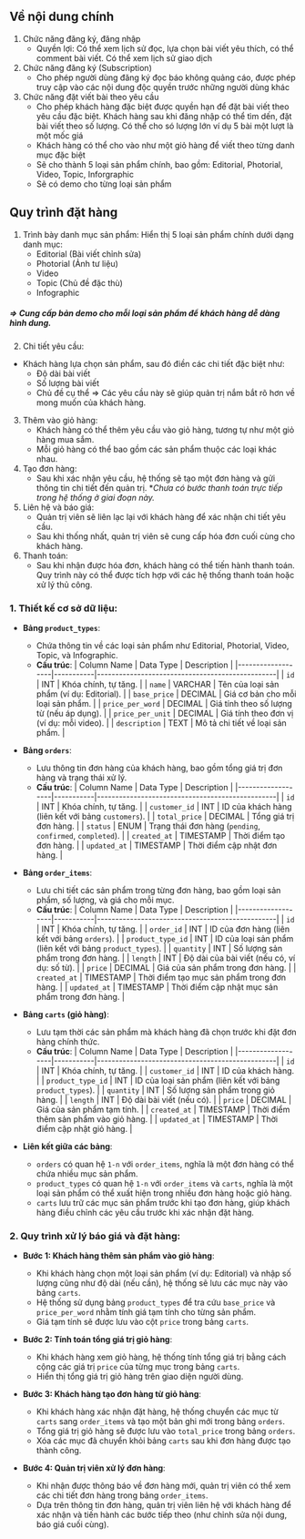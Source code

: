 ## Về nội dung chính
1. Chức năng đăng ký, đăng nhập
    - Quyền lợi: Có thể xem lịch sử đọc, lựa chọn bài viết yêu thích, có thể comment bài viết. Có thể xem lịch sử giao dịch
2. Chức năng đăng ký (Subscription)
    - Cho phép người dùng đăng ký đọc báo không quảng cáo, được phép truy cập vào các nội dung độc quyền trước những người dùng khác
3. Chức năng đặt viết bài theo yêu cầu
    - Cho phép khách hàng đặc biệt được quyền hạn để đặt bài viết theo yêu cầu đặc biệt. Khách hàng sau khi đăng nhập có thể tìm dến, đặt bài viết theo số lượng. Có thể cho só lượng lớn ví dụ 5 bài một lượt là một mốc giá
    - Khách hàng có thể cho vào như một giỏ hàng để viết theo từng danh mục đặc biệt
    - Sẽ cho thành 5 loại sản phẩm chính, bao gồm: Editorial, Photorial, Video, Topic, Inforgraphic
    - Sẽ có demo cho từng loại sản phẩm
## Quy trình đặt hàng
1. Trình bày danh mục sản phẩm:
Hiển thị 5 loại sản phẩm chính dưới dạng danh mục:
    - Editorial (Bài viết chỉnh sửa)
    - Photorial (Ảnh tư liệu)
    - Video
    - Topic (Chủ đề đặc thù)
    - Infographic
##### => Cung cấp bản demo cho mỗi loại sản phẩm để khách hàng dễ dàng hình dung.
2. Chi tiết yêu cầu:
* Khách hàng lựa chọn sản phẩm, sau đó điền các chi tiết đặc biệt như:
    - Độ dài bài viết
    - Số lượng bài viết
    - Chủ đề cụ thể
    => Các yêu cầu này sẽ giúp quản trị nắm bắt rõ hơn về mong muốn của khách hàng.
3. Thêm vào giỏ hàng:
    - Khách hàng có thể thêm yêu cầu vào giỏ hàng, tương tự như một giỏ hàng mua sắm.
    - Mỗi giỏ hàng có thể bao gồm các sản phẩm thuộc các loại khác nhau.
4. Tạo đơn hàng:
    - Sau khi xác nhận yêu cầu, hệ thống sẽ tạo một đơn hàng và gửi thông tin chi tiết đến quản trị.
    **Chưa có bước thanh toán trực tiếp trong hệ thống ở giai đoạn này.*
5. Liên hệ và báo giá:
    - Quản trị viên sẽ liên lạc lại với khách hàng để xác nhận chi tiết yêu cầu.
    - Sau khi thống nhất, quản trị viên sẽ cung cấp hóa đơn cuối cùng cho khách hàng.
6. Thanh toán:
    - Sau khi nhận được hóa đơn, khách hàng có thể tiến hành thanh toán. Quy trình này có thể được tích hợp với các hệ thống thanh toán hoặc xử lý thủ công.


### 1. Thiết kế cơ sở dữ liệu:
   - **Bảng `product_types`**:
     - Chứa thông tin về các loại sản phẩm như Editorial, Photorial, Video, Topic, và Infographic.
     - **Cấu trúc**:
       | Column Name       | Data Type | Description                                     |
       |-------------------|-----------|-------------------------------------------------|
       | `id`              | INT       | Khóa chính, tự tăng.                            |
       | `name`            | VARCHAR   | Tên của loại sản phẩm (ví dụ: Editorial).        |
       | `base_price`      | DECIMAL   | Giá cơ bản cho mỗi loại sản phẩm.                |
       | `price_per_word`  | DECIMAL   | Giá tính theo số lượng từ (nếu áp dụng).        |
       | `price_per_unit`  | DECIMAL   | Giá tính theo đơn vị (ví dụ: mỗi video).        |
       | `description`     | TEXT      | Mô tả chi tiết về loại sản phẩm.                 |

   - **Bảng `orders`**:
     - Lưu thông tin đơn hàng của khách hàng, bao gồm tổng giá trị đơn hàng và trạng thái xử lý.
     - **Cấu trúc**:
       | Column Name       | Data Type | Description                                     |
       |-------------------|-----------|-------------------------------------------------|
       | `id`              | INT       | Khóa chính, tự tăng.                            |
       | `customer_id`     | INT       | ID của khách hàng (liên kết với bảng `customers`). |
       | `total_price`     | DECIMAL   | Tổng giá trị đơn hàng.                          |
       | `status`          | ENUM      | Trạng thái đơn hàng (`pending`, `confirmed`, `completed`). |
       | `created_at`      | TIMESTAMP | Thời điểm tạo đơn hàng.                         |
       | `updated_at`      | TIMESTAMP | Thời điểm cập nhật đơn hàng.                    |

   - **Bảng `order_items`**:
     - Lưu chi tiết các sản phẩm trong từng đơn hàng, bao gồm loại sản phẩm, số lượng, và giá cho mỗi mục.
     - **Cấu trúc**:
       | Column Name       | Data Type | Description                                     |
       |-------------------|-----------|-------------------------------------------------|
       | `id`              | INT       | Khóa chính, tự tăng.                            |
       | `order_id`        | INT       | ID của đơn hàng (liên kết với bảng `orders`).   |
       | `product_type_id` | INT       | ID của loại sản phẩm (liên kết với bảng `product_types`). |
       | `quantity`        | INT       | Số lượng sản phẩm trong đơn hàng.               |
       | `length`          | INT       | Độ dài của bài viết (nếu có, ví dụ: số từ).     |
       | `price`           | DECIMAL   | Giá của sản phẩm trong đơn hàng.                |
       | `created_at`      | TIMESTAMP | Thời điểm tạo mục sản phẩm trong đơn hàng.      |
       | `updated_at`      | TIMESTAMP | Thời điểm cập nhật mục sản phẩm trong đơn hàng. |

   - **Bảng `carts` (giỏ hàng)**:
     - Lưu tạm thời các sản phẩm mà khách hàng đã chọn trước khi đặt đơn hàng chính thức.
     - **Cấu trúc**:
       | Column Name       | Data Type | Description                                     |
       |-------------------|-----------|-------------------------------------------------|
       | `id`              | INT       | Khóa chính, tự tăng.                            |
       | `customer_id`     | INT       | ID của khách hàng.                              |
       | `product_type_id` | INT       | ID của loại sản phẩm (liên kết với bảng `product_types`). |
       | `quantity`        | INT       | Số lượng sản phẩm trong giỏ hàng.               |
       | `length`          | INT       | Độ dài bài viết (nếu có).                       |
       | `price`           | DECIMAL   | Giá của sản phẩm tạm tính.                      |
       | `created_at`      | TIMESTAMP | Thời điểm thêm sản phẩm vào giỏ hàng.           |
       | `updated_at`      | TIMESTAMP | Thời điểm cập nhật giỏ hàng.                    |

   - **Liên kết giữa các bảng**:
     - `orders` có quan hệ `1-n` với `order_items`, nghĩa là một đơn hàng có thể chứa nhiều mục sản phẩm.
     - `product_types` có quan hệ `1-n` với `order_items` và `carts`, nghĩa là một loại sản phẩm có thể xuất hiện trong nhiều đơn hàng hoặc giỏ hàng.
     - `carts` lưu trữ các mục sản phẩm trước khi tạo đơn hàng, giúp khách hàng điều chỉnh các yêu cầu trước khi xác nhận đặt hàng.

### 2. Quy trình xử lý báo giá và đặt hàng:
   - **Bước 1: Khách hàng thêm sản phẩm vào giỏ hàng**:
     - Khi khách hàng chọn một loại sản phẩm (ví dụ: Editorial) và nhập số lượng cũng như độ dài (nếu cần), hệ thống sẽ lưu các mục này vào bảng `carts`.
     - Hệ thống sử dụng bảng `product_types` để tra cứu `base_price` và `price_per_word` nhằm tính giá tạm tính cho từng sản phẩm.
     - Giá tạm tính sẽ được lưu vào cột `price` trong bảng `carts`.

   - **Bước 2: Tính toán tổng giá trị giỏ hàng**:
     - Khi khách hàng xem giỏ hàng, hệ thống tính tổng giá trị bằng cách cộng các giá trị `price` của từng mục trong bảng `carts`.
     - Hiển thị tổng giá trị giỏ hàng trên giao diện người dùng.

   - **Bước 3: Khách hàng tạo đơn hàng từ giỏ hàng**:
     - Khi khách hàng xác nhận đặt hàng, hệ thống chuyển các mục từ `carts` sang `order_items` và tạo một bản ghi mới trong bảng `orders`.
     - Tổng giá trị giỏ hàng sẽ được lưu vào `total_price` trong bảng `orders`.
     - Xóa các mục đã chuyển khỏi bảng `carts` sau khi đơn hàng được tạo thành công.

   - **Bước 4: Quản trị viên xử lý đơn hàng**:
     - Khi nhận được thông báo về đơn hàng mới, quản trị viên có thể xem các chi tiết đơn hàng trong bảng `order_items`.
     - Dựa trên thông tin đơn hàng, quản trị viên liên hệ với khách hàng để xác nhận và tiến hành các bước tiếp theo (như chỉnh sửa nội dung, báo giá cuối cùng).
